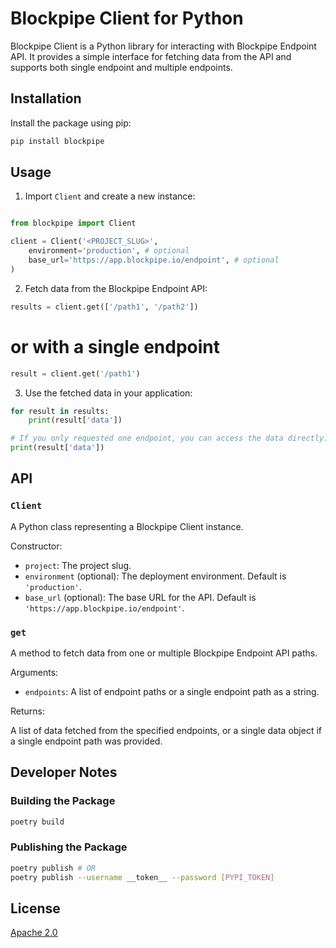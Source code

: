 # Blockpipe Client for Python

Blockpipe Client is a Python library for interacting with Blockpipe Endpoint API. It provides a simple interface for fetching data from the API and supports both single endpoint and multiple endpoints.

## Installation

Install the package using pip:

```bash
pip install blockpipe
```

## Usage

1.  Import `Client` and create a new instance:

```python

from blockpipe import Client

client = Client('<PROJECT_SLUG>', 
    environment='production', # optional
    base_url='https://app.blockpipe.io/endpoint', # optional
)
```

2.  Fetch data from the Blockpipe Endpoint API:

```python
results = client.get(['/path1', '/path2'])
```

# or with a single endpoint

```python
result = client.get('/path1')
```

3.  Use the fetched data in your application:

```python
for result in results:
    print(result['data'])

# If you only requested one endpoint, you can access the data directly:
print(result['data'])
```

## API

### `Client`

A Python class representing a Blockpipe Client instance.

Constructor:

- `project`: The project slug.
- `environment` (optional): The deployment environment. Default is `'production'`.
- `base_url` (optional): The base URL for the API. Default is `'https://app.blockpipe.io/endpoint'`.

### `get`

A method to fetch data from one or multiple Blockpipe Endpoint API paths.

Arguments:

- `endpoints`: A list of endpoint paths or a single endpoint path as a string.

Returns:

A list of data fetched from the specified endpoints, or a single data object if a single endpoint path was provided.

## Developer Notes

### Building the Package

```bash
poetry build
```

### Publishing the Package

```bash
poetry publish # OR
poetry publish --username __token__ --password [PYPI_TOKEN]
```

## License

[Apache 2.0](LICENSE)
